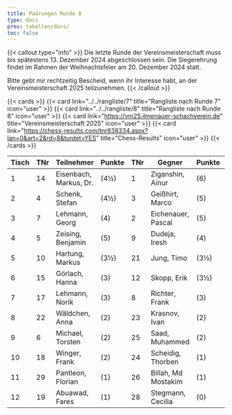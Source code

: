 ```yaml
---
title: Paarungen Runde 8
type: docs
prev: tabellen/docs/
toc: false
---
```


{{< callout type="info" >}}
Die letzte Runde der Vereinsmeisterschaft muss bis spätestens 13. Dezember 2024 abgeschlossen sein. Die Siegerehrung findet im Rahmen der Weihnachtsfeier am 20. Dezember 2024 statt.

Bitte gebt mir rechtzeitig Bescheid, wenn ihr Interesse habt, an der Vereinsmeisterschaft 2025 teilzunehmen.
{{< /callout >}}

{{< cards >}}
{{< card link="../../rangliste/7" title="Rangliste nach Runde 7" icon="user" >}}
{{< card link="../../rangliste/8" title="Rangliste nach Runde 8" icon="user" >}}
{{< card link="https://vm25.ilmenauer-schachverein.de" title="Vereinsmeisterschaft 2025" icon="user" >}}
{{< card link="https://chess-results.com/tnr838334.aspx?lan=0&art=2&rd=8&turdet=YES" title="Chess-Results" icon="user" >}}
{{< /cards >}}


| Tisch | TNr | Teilnehmer                  | Punkte | TNr | Gegner                     | Punkte | Ergebnis |
|-------|-----|-----------------------------|--------|-----|----------------------------|--------|----------|
| 1     | 14  | Eisenbach, Markus, Dr.      | (4½)   | 1   | Ziganshin, Ainur           | (6)    | -        |
| 2     | 4   | Schenk, Stefan              | (4½)   | 3   | Geißhirt, Marco            | (5)    | 0 - 1    |
| 3     | 7   | Lehmann, Georg              | (4)    | 2   | Eichenauer, Pascal         | (5)    | -        |
| 4     | 5   | Zeising, Benjamin           | (5)    | 9   | Dudeja, Iresh              | (4)    | -        |
| 5     | 10  | Hartung, Markus             | (3½)   | 21  | Jung, Timo                 | (3½)   | -        |
| 6     | 15  | Görlach, Hanna              | (3)    | 12  | Skopp, Erik                | (3½)   | 0 - 1    |
| 7     | 17  | Lehmann, Norik              | (3)    | 8   | Richter, Frank             | (3)    | -        |
| 8     | 22  | Wäldchen, Anna              | (2)    | 23  | Krasnov, Ivan              | (2)    | -        |
| 9     | 6   | Michael, Torsten            | (2)    | 25  | Saad, Muhammed             | (2)    | -        |
| 10    | 18  | Winger, Frank               | (2)    | 24  | Scheidig, Thorben          | (1)    | -        |
| 11    | 29  | Pantleon, Florian           | (1)    | 26  | Billah, Md Mostakim        | (1)    | -        |
| 12    | 19  | Abuawad, Fares              | (1)    | 28  | Stegmann, Cecilia          | (0)    | -        |
